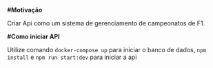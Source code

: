 **#Motivação**

Criar Api como um sistema de gerenciamento de campeonatos de F1.

**#Como iniciar API**

Utilize comando `docker-compose up` para iniciar o banco de dados, `npm install` e `npm run start:dev` para iniciar a api
